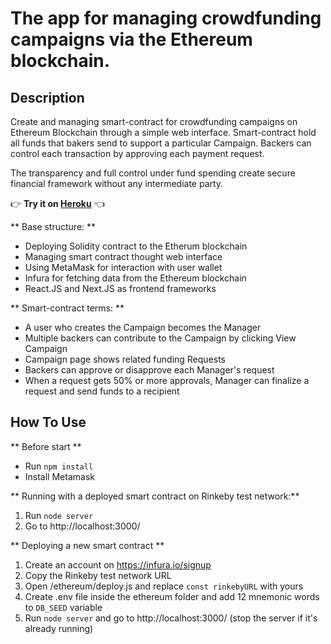 ﻿<h1 align="left">The app for managing crowdfunding campaigns via the Ethereum blockchain.</h1>

## Description

Create and managing smart-contract for crowdfunding campaigns on Ethereum Blockchain through a simple web interface. Smart-contract hold all funds that bakers send to support a particular Campaign.  Backers can control each transaction by approving each payment request.

The transparency and full control under fund spending create secure financial framework without any intermediate party.


👉 **Try it on [Heroku](https://eth-kickstater.herokuapp.com/)** 👈


** Base structure: **
- Deploying Solidity contract to the Etherum blockchain
- Managing smart contract thought web interface
- Using MetaMask for interaction with user wallet
- Infura for fetching data from the Ethereum blockchain
- React.JS and Next.JS as frontend frameworks


** Smart-contract terms: **
- A user who creates the Campaign becomes the Manager
- Multiple backers can contribute to the Campaign by clicking View Campaign
- Campaign page shows related funding Requests
- Backers can approve or disapprove each Manager's request
- When a request gets 50% or more approvals, Manager can finalize a request  and send funds to a recipient


## How To Use
** Before start **
- Run `npm install`
- Install Metamask 

** Running with a deployed smart contract on Rinkeby test network:**
1. Run `node server` 
2. Go to http://localhost:3000/

** Deploying a new smart contract **
1. Create an account on https://infura.io/signup
2. Copy the Rinkeby test network URL
3. Open /ethereum/deploy.js and replace `const rinkebyURL` with yours 
4. Create .env file inside the ethereum folder and add 12 mnemonic words to `DB_SEED` variable  
5. Run `node server` and go to http://localhost:3000/ (stop the server if it's already running)


